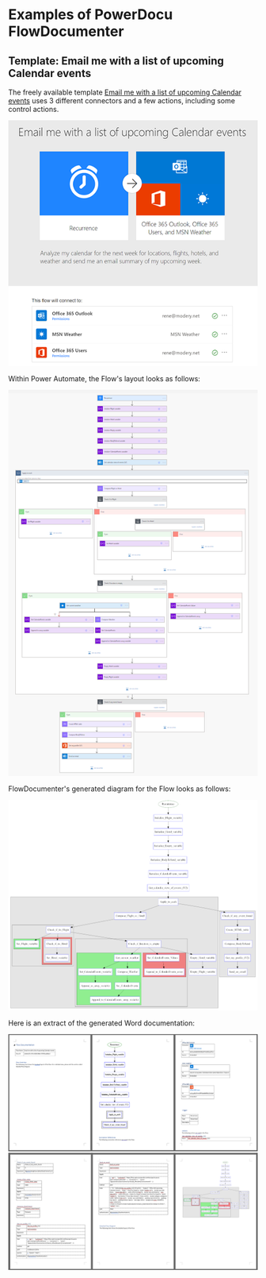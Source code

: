 # Examples of PowerDocu FlowDocumenter

## Template: Email me with a list of upcoming Calendar events
The freely available template [Email me with a list of upcoming Calendar events](https://emea.flow.microsoft.com/en-us/galleries/public/templates/99892410786e4d6888f27ae380125a80/email-me-with-a-list-of-upcoming-calendar-events/) uses 3 different connectors and a few actions, including some control actions.


![Email me with a list of upcoming Calendar events](Images/Weather-Flow.png)


Within Power Automate, the Flow's layout looks as follows:

![Email me with a list of upcoming Calendar events](Images/Weather-Flow-Example.png)

FlowDocumenter's generated diagram for the Flow looks as follows:

![Email me with a list of upcoming Calendar events](Images/Weather-Flow-Processed-Example.png)

Here is an extract of the generated Word documentation:

![Email me with a list of upcoming Calendar events](Images/Weather-Flow-Documentation-1.png)
![Email me with a list of upcoming Calendar events](Images/Weather-Flow-Documentation-2.png)

